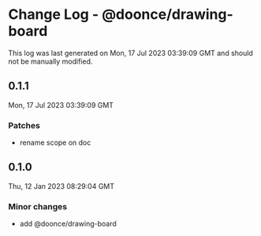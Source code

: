 # Change Log - @doonce/drawing-board

This log was last generated on Mon, 17 Jul 2023 03:39:09 GMT and should not be manually modified.

## 0.1.1
Mon, 17 Jul 2023 03:39:09 GMT

### Patches

- rename scope on doc

## 0.1.0
Thu, 12 Jan 2023 08:29:04 GMT

### Minor changes

- add @doonce/drawing-board

